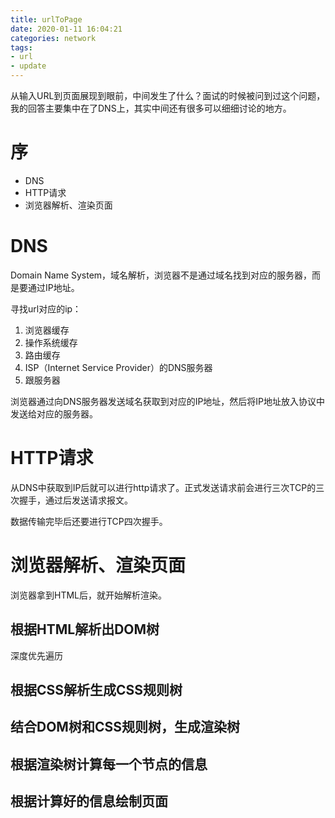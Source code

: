 ```yaml
---
title: urlToPage
date: 2020-01-11 16:04:21
categories: network
tags: 
- url
- update
---
```


从输入URL到页面展现到眼前，中间发生了什么？面试的时候被问到过这个问题，我的回答主要集中在了DNS上，其实中间还有很多可以细细讨论的地方。

<!-- more -->

# 序

- DNS
- HTTP请求
- 浏览器解析、渲染页面



# DNS

Domain Name System，域名解析，浏览器不是通过域名找到对应的服务器，而是要通过IP地址。

寻找url对应的ip：

1. 浏览器缓存
2. 操作系统缓存
3. 路由缓存
4. ISP（Internet Service Provider）的DNS服务器
5. 跟服务器

浏览器通过向DNS服务器发送域名获取到对应的IP地址，然后将IP地址放入协议中发送给对应的服务器。



# HTTP请求

从DNS中获取到IP后就可以进行http请求了。正式发送请求前会进行三次TCP的三次握手，通过后发送请求报文。

数据传输完毕后还要进行TCP四次握手。

# 浏览器解析、渲染页面

浏览器拿到HTML后，就开始解析渲染。

## 根据HTML解析出**DOM**树

深度优先遍历

## 根据CSS解析生成**CSS规则树**

## 结合DOM树和CSS规则树，生成**渲染树**

## 根据渲染树计算每一个节点的信息

## 根据计算好的信息绘制页面





